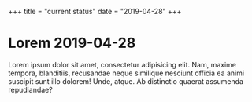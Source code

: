 +++
title = "current status"
date = "2019-04-28"
+++

# Lorem 2019-04-28

Lorem ipsum dolor sit amet, consectetur adipisicing elit. Nam, maxime tempora, blanditiis, recusandae neque similique nesciunt officia ea animi suscipit sunt illo dolorem! Unde, atque. Ab distinctio quaerat assumenda repudiandae?
